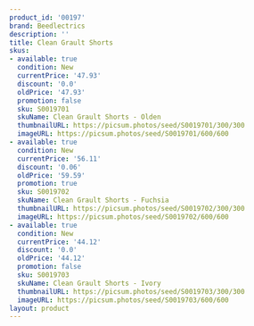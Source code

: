 ```yaml
---
product_id: '00197'
brand: Beedlectrics
description: ''
title: Clean Grault Shorts
skus:
- available: true
  condition: New
  currentPrice: '47.93'
  discount: '0.0'
  oldPrice: '47.93'
  promotion: false
  sku: S0019701
  skuName: Clean Grault Shorts - Olden
  thumbnailURL: https://picsum.photos/seed/S0019701/300/300
  imageURL: https://picsum.photos/seed/S0019701/600/600
- available: true
  condition: New
  currentPrice: '56.11'
  discount: '0.06'
  oldPrice: '59.59'
  promotion: true
  sku: S0019702
  skuName: Clean Grault Shorts - Fuchsia
  thumbnailURL: https://picsum.photos/seed/S0019702/300/300
  imageURL: https://picsum.photos/seed/S0019702/600/600
- available: true
  condition: New
  currentPrice: '44.12'
  discount: '0.0'
  oldPrice: '44.12'
  promotion: false
  sku: S0019703
  skuName: Clean Grault Shorts - Ivory
  thumbnailURL: https://picsum.photos/seed/S0019703/300/300
  imageURL: https://picsum.photos/seed/S0019703/600/600
layout: product
---
```

